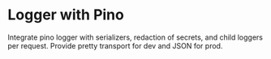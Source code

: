 # Logger with Pino
Integrate pino logger with serializers, redaction of secrets, and child loggers per request.
Provide pretty transport for dev and JSON for prod.
